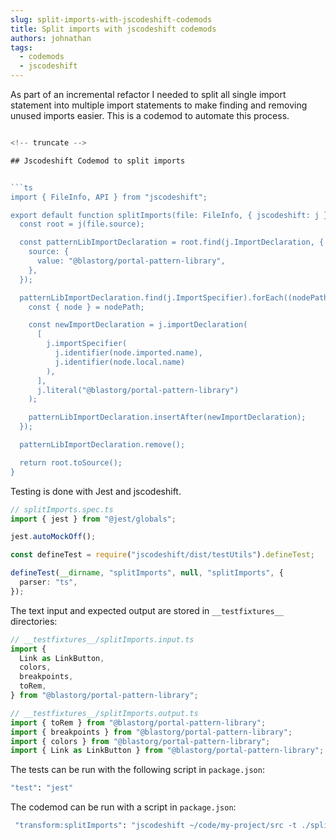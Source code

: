 ```yaml
---
slug: split-imports-with-jscodeshift-codemods
title: Split imports with jscodeshift codemods
authors: johnathan
tags:
  - codemods
  - jscodeshift
---
```


As part of an incremental refactor I needed to split all single import statement into multiple import statements to make finding and removing unused imports easier. This is a codemod to automate this process.

```ts

<!-- truncate -->

## Jscodeshift Codemod to split imports


```ts
import { FileInfo, API } from "jscodeshift";

export default function splitImports(file: FileInfo, { jscodeshift: j }: API) {
  const root = j(file.source);

  const patternLibImportDeclaration = root.find(j.ImportDeclaration, {
    source: {
      value: "@blastorg/portal-pattern-library",
    },
  });

  patternLibImportDeclaration.find(j.ImportSpecifier).forEach((nodePath) => {
    const { node } = nodePath;

    const newImportDeclaration = j.importDeclaration(
      [
        j.importSpecifier(
          j.identifier(node.imported.name),
          j.identifier(node.local.name)
        ),
      ],
      j.literal("@blastorg/portal-pattern-library")
    );

    patternLibImportDeclaration.insertAfter(newImportDeclaration);
  });

  patternLibImportDeclaration.remove();

  return root.toSource();
}
```

Testing is done with Jest and jscodeshift.

```ts
// splitImports.spec.ts
import { jest } from "@jest/globals";

jest.autoMockOff();

const defineTest = require("jscodeshift/dist/testUtils").defineTest;

defineTest(__dirname, "splitImports", null, "splitImports", {
  parser: "ts",
});
```

The text input and expected output are stored in `__testfixtures__` directories:

```ts
// __testfixtures__/splitImports.input.ts
import {
  Link as LinkButton,
  colors,
  breakpoints,
  toRem,
} from "@blastorg/portal-pattern-library";
```

```ts
// __testfixtures__/splitImports.output.ts
import { toRem } from "@blastorg/portal-pattern-library";
import { breakpoints } from "@blastorg/portal-pattern-library";
import { colors } from "@blastorg/portal-pattern-library";
import { Link as LinkButton } from "@blastorg/portal-pattern-library";
```

The tests can be run with the following script in `package.json`:

```bash
"test": "jest"
```

The codemod can be run with a script in `package.json`:

```bash
 "transform:splitImports": "jscodeshift ~/code/my-project/src -t ./splitImports.ts --parser tsx --extensions js,jsx,ts,tsx --ignore-pattern '*.d.ts'",
```



